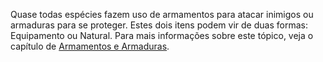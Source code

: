 Quase todas espécies fazem uso de armamentos para atacar inimigos ou armaduras para se proteger. Estes dois itens podem vir de duas formas: Equipamento ou Natural. Para mais informações sobre este tópico, veja o capítulo de [Armamentos e Armaduras]().

